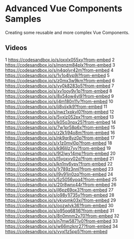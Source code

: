 # Advanced Vue Components Samples

Creating some reusable and more complex Vue Components.

## Videos
1 https://codesandbox.io/s/oxxlx055xy?from-embed
2 https://codesandbox.io/s/mqnzm84plx?from-embed
3 https://codesandbox.io/s/n4qolyr42m?from-embed
4 https://codesandbox.io/s/1v1o4lvp9j?from-embed
5 https://codesandbox.io/s/z0mx3w9km?from-embed
6 https://codesandbox.io/s/vy0k8283o5?from-embed
7 https://codesandbox.io/s/xv1ooy9v1p?from-embed
8 https://codesandbox.io/s/8x54ow4vl9?from-embed
9 https://codesandbox.io/s/j4m180n11v?from-embed
10 https://codesandbox.io/s/jj8vjjxlk9?from-embed
11 https://codesandbox.io/s/nwz1xpkyl0?from-embed
12 https://codesandbox.io/s/5vxlz052px?from-embed
13 https://codesandbox.io/s/k05o3npx25?from-embed
14 https://codesandbox.io/s/7w1pr58p6x?from-embed
15 https://codesandbox.io/s/z2k1j94o8m?from-embed
16 https://codesandbox.io/s/nk9qr8yz0p?from-embed
17 https://codesandbox.io/s/x1z0myl0p?from-embed
18 https://codesandbox.io/s/k96ljlz7yv?from-embed
19 https://codesandbox.io/s/9l2jwy14mp?from-embed
20 https://codesandbox.io/s/l5yoxyv02q?from-embed
21 https://codesandbox.io/s/kn1nv6ypv?from-embed
22 https://codesandbox.io/s/1r789z3nnl?from-embed
23 https://codesandbox.io/s/l9v91jn0zq?from-embed
24 https://codesandbox.io/s/5z5056yoq4?from-embed
25 https://codesandbox.io/s/20r8wnx44r?from-embed
26 https://codesandbox.io/s/jl6pz69ox3?from-embed
27 https://codesandbox.io/s/o98y1l735y?from-embed
28 https://codesandbox.io/s/ykypmk03xj?from-embed
29 https://codesandbox.io/s/oozwlvk36?from-embed
30 https://codesandbox.io/s/o95oq681l6?from-embed
31 https://codesandbox.io/s/8n0mnm2v70?from-embed
32 https://codesandbox.io/s/n7mw5871v0?from-embed
33 https://codesandbox.io/s/w66mzknr27?from-embed
34 https://codesandbox.io/s/vyxl1z5pp5?from-embed
